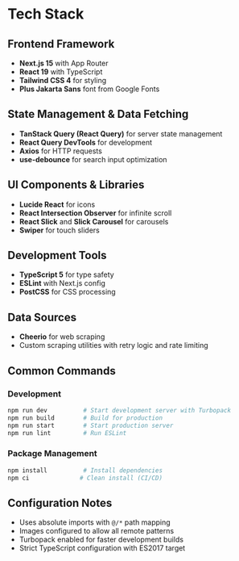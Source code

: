 # Tech Stack

## Frontend Framework

- **Next.js 15** with App Router
- **React 19** with TypeScript
- **Tailwind CSS 4** for styling
- **Plus Jakarta Sans** font from Google Fonts

## State Management & Data Fetching

- **TanStack Query (React Query)** for server state management
- **React Query DevTools** for development
- **Axios** for HTTP requests
- **use-debounce** for search input optimization

## UI Components & Libraries

- **Lucide React** for icons
- **React Intersection Observer** for infinite scroll
- **React Slick** and **Slick Carousel** for carousels
- **Swiper** for touch sliders

## Development Tools

- **TypeScript 5** for type safety
- **ESLint** with Next.js config
- **PostCSS** for CSS processing

## Data Sources

- **Cheerio** for web scraping
- Custom scraping utilities with retry logic and rate limiting

## Common Commands

### Development

```bash
npm run dev          # Start development server with Turbopack
npm run build        # Build for production
npm run start        # Start production server
npm run lint         # Run ESLint
```

### Package Management

```bash
npm install          # Install dependencies
npm ci              # Clean install (CI/CD)
```

## Configuration Notes

- Uses absolute imports with `@/*` path mapping
- Images configured to allow all remote patterns
- Turbopack enabled for faster development builds
- Strict TypeScript configuration with ES2017 target
